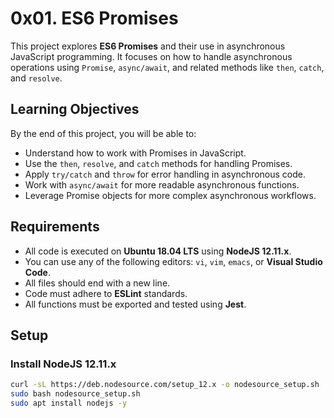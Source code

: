 # 0x01. ES6 Promises

This project explores **ES6 Promises** and their use in asynchronous JavaScript programming. It focuses on how to handle asynchronous operations using `Promise`, `async/await`, and related methods like `then`, `catch`, and `resolve`.

## Learning Objectives

By the end of this project, you will be able to:

- Understand how to work with Promises in JavaScript.
- Use the `then`, `resolve`, and `catch` methods for handling Promises.
- Apply `try/catch` and `throw` for error handling in asynchronous code.
- Work with `async/await` for more readable asynchronous functions.
- Leverage Promise objects for more complex asynchronous workflows.

## Requirements

- All code is executed on **Ubuntu 18.04 LTS** using **NodeJS 12.11.x**.
- You can use any of the following editors: `vi`, `vim`, `emacs`, or **Visual Studio Code**.
- All files should end with a new line.
- Code must adhere to **ESLint** standards.
- All functions must be exported and tested using **Jest**.

## Setup

### Install NodeJS 12.11.x

```bash
curl -sL https://deb.nodesource.com/setup_12.x -o nodesource_setup.sh
sudo bash nodesource_setup.sh
sudo apt install nodejs -y

